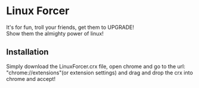 # Linux Forcer
It's for fun, troll your friends, get them to UPGRADE!  
Show them the almighty power of linux!

## Installation
Simply download the LinuxForcer.crx file, open chrome and go to the url: "chrome://extensions"(or extension settings) and drag and drop the crx into chrome and accept!
